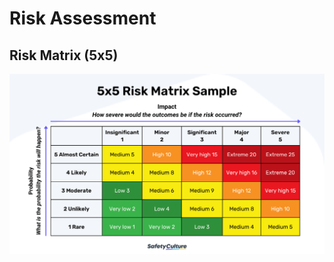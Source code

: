 # Risk Assessment

## Risk Matrix (5x5)

![5x5 Risk Matrix Sample](/assets/images/cyber-security/risk-matrix.png)
